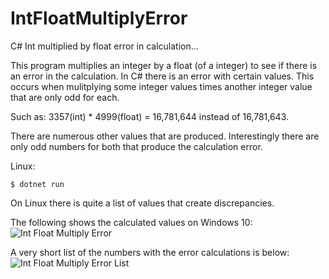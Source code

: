 # IntFloatMultiplyError
C# Int multiplied by float error in calculation...

This program multiplies an integer by a float (of a integer) to see if there is an error in the calculation.
In C# there is an error with certain values.  This occurs when mulitplying some integer values times another integer value that are only odd for each.

Such as:
3357(int) * 4999(float) = 16,781,644 instead of 16,781,643.

There are numerous other values that are produced.  Interestingly there are only odd numbers for both that produce the calculation error.

Linux:
```terminal
$ dotnet run
```
On Linux there is quite a list of values that create discrepancies.

The following shows the calculated values on Windows 10:
![Int Float Multiply Error](https://github.com/user-attachments/assets/ff024c45-75e9-430f-83a4-ae1c0c9b1c16)

A very short list of the numbers with the error calculations is below:
![Int Float Multiply Error List](https://github.com/user-attachments/assets/f09a2b87-5c58-43a0-ad11-220d766cb419)
